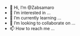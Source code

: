- 👋 Hi, I’m @Zabsamaro
- 👀 I’m interested in ...
- 🌱 I’m currently learning ...
- 💞️ I’m looking to collaborate on ...
- 📫 How to reach me ...

<!---
Zabsamaro/Zabsamaro is a ✨ special ✨ repository because its `README.md` (this file) appears on your GitHub profile.
You can click the Preview link to take a look at your changes.
--->

